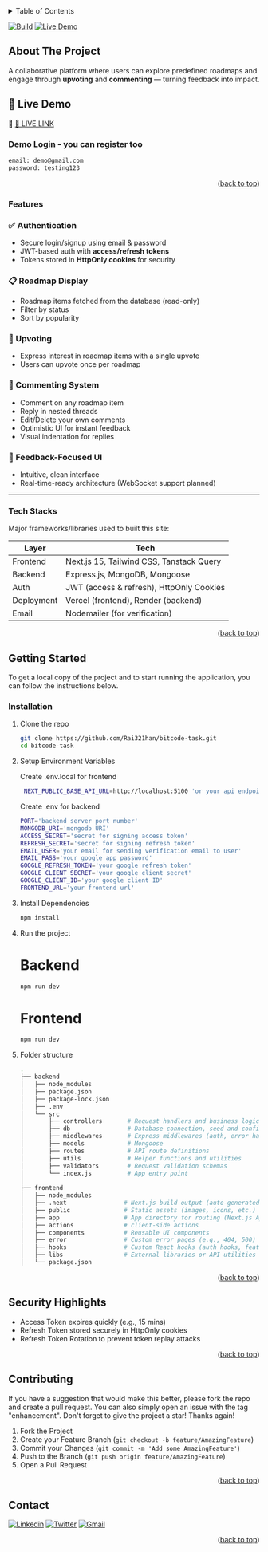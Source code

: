 <!-- TABLE OF CONTENTS -->
<details id="readme-top">
  <summary>Table of Contents</summary>
  <ol>
    <li>
      <a href="#about-the-project">About The Project</a>
      <ul>
        <li><a href="#features">Features</a></li>
        <li><a href="#tech-stacks">Tech Stacks</a></li>
      </ul>
    </li>
    <li>
      <a href="#getting-started">Getting Started</a>
      <ul>
        <li><a href="#installation">Installation</a></li>
      </ul>
    </li>
    <li><a href="#security-highlights">Security Highlights</a></li>
    <li><a href="#contributing">Contributing</a></li>
    <li><a href="#contact">Contact</a></li>

  </ol>
</details>

[![Build](https://img.shields.io/badge/build-passing-brightgreen)](https://vercel.com/)
[![Live Demo](https://img.shields.io/badge/demo-live-blue)](https://bitcode-task.vercel.app/)

<!-- ABOUT THE PROJECT -->

## About The Project

A collaborative platform where users can explore predefined roadmaps and engage through **upvoting** and **commenting** — turning feedback into impact.

## 🚀 Live Demo

🔗 [🚀 LIVE LINK](https://bitcode-task.vercel.app/)

### Demo Login - you can register too

```sh
email: demo@gmail.com
password: testing123
```

<p align="right">(<a href="#readme-top">back to top</a>)</p>

### Features

### ✅ Authentication

- Secure login/signup using email & password
- JWT-based auth with **access/refresh tokens**
- Tokens stored in **HttpOnly cookies** for security

### 📋 Roadmap Display

- Roadmap items fetched from the database (read-only)
- Filter by status
- Sort by popularity

### 📣 Upvoting

- Express interest in roadmap items with a single upvote
- Users can upvote once per roadmap

### 💬 Commenting System

- Comment on any roadmap item
- Reply in nested threads
- Edit/Delete your own comments
- Optimistic UI for instant feedback
- Visual indentation for replies

### 🧠 Feedback-Focused UI

- Intuitive, clean interface
- Real-time-ready architecture (WebSocket support planned)

---

### Tech Stacks

Major frameworks/libraries used to built this site:

| Layer      | Tech                                     |
| ---------- | ---------------------------------------- |
| Frontend   | Next.js 15, Tailwind CSS, Tanstack Query |
| Backend    | Express.js, MongoDB, Mongoose            |
| Auth       | JWT (access & refresh), HttpOnly Cookies |
| Deployment | Vercel (frontend), Render (backend)      |
| Email      | Nodemailer (for verification)            |

<p align="right">(<a href="#readme-top">back to top</a>)</p>

<!-- GETTING STARTED -->

## Getting Started

To get a local copy of the project and to start running the application, you can follow the instructions below.

### Installation

1. Clone the repo

   ```sh
   git clone https://github.com/Rai321han/bitcode-task.git
   cd bitcode-task
   ```


2. Setup Environment Variables

   Create .env.local for frontend

   ```sh
    NEXT_PUBLIC_BASE_API_URL=http://localhost:5100 'or your api endpoint'
   ```

   Create .env for backend

   ```sh
   PORT='backend server port number'
   MONGODB_URI='mongodb URI'
   ACCESS_SECRET='secret for signing access token'
   REFRESH_SECRET='secret for signing refresh token'
   EMAIL_USER='your email for sending verification email to user'
   EMAIL_PASS='your google app password'
   GOOGLE_REFRESH_TOKEN='your google refresh token'
   GOOGLE_CLIENT_SECRET='your google client secret'
   GOOGLE_CLIENT_ID='your google client ID'
   FRONTEND_URL='your frontend url'
   ```

3. Install Dependencies

   ```sh
   npm install
   ```

4. Run the project

   # Backend

   ```sh
   npm run dev
   ```

   # Frontend

   ```sh
   npm run dev
   ```

5. Folder structure

   ```sh
   .
   ├── backend
   │   ├── node_modules
   │   ├── package.json
   │   ├── package-lock.json
   │   ├── .env
   │   └── src
   │       ├── controllers       # Request handlers and business logic
   │       ├── db                # Database connection, seed and configurations
   │       ├── middlewares       # Express middlewares (auth, error handling, etc.)
   │       ├── models            # Mongoose
   │       ├── routes            # API route definitions
   │       ├── utils             # Helper functions and utilities
   │       ├── validators        # Request validation schemas
   │       └── index.js          # App entry point
   │
   ├── frontend
   │   ├── node_modules
   │   ├── .next                # Next.js build output (auto-generated)
   │   ├── public               # Static assets (images, icons, etc.)
   │   ├── app                  # App directory for routing (Next.js App Router)
   │   ├── actions              # client-side actions
   │   ├── components           # Reusable UI components
   │   ├── error                # Custom error pages (e.g., 404, 500)
   │   ├── hooks                # Custom React hooks (auth hooks, feature hooks, comment hooks)
   │   ├── libs                 # External libraries or API utilities
   │   └── package.json

   ```

<p align="right">(<a href="#readme-top">back to top</a>)</p>

## Security Highlights

- Access Token expires quickly (e.g., 15 mins)
- Refresh Token stored securely in HttpOnly cookies
- Refresh Token Rotation to prevent token replay attacks

<p align="right">(<a href="#readme-top">back to top</a>)</p>

<!-- CONTRIBUTING -->

## Contributing

If you have a suggestion that would make this better, please fork the repo and create a pull request. You can also simply open an issue with the tag "enhancement".
Don't forget to give the project a star! Thanks again!

1. Fork the Project
2. Create your Feature Branch (`git checkout -b feature/AmazingFeature`)
3. Commit your Changes (`git commit -m 'Add some AmazingFeature'`)
4. Push to the Branch (`git push origin feature/AmazingFeature`)
5. Open a Pull Request

<p align="right">(<a href="#readme-top">back to top</a>)</p>

<!-- CONTACT -->

## Contact

[![Linkedin]][Linkedin-url] [![Twitter]][Twitter-url] [![Gmail]][Gmail-url]

<p align="right">(<a href="#readme-top">back to top</a>)</p>

<!-- MARKDOWN LINKS & IMAGES -->
<!-- https://www.markdownguide.org/basic-syntax/#reference-style-links -->

[contributors-shield]: https://img.shields.io/github/contributors/othneildrew/Best-README-Template.svg?style=for-the-badge
[contributors-url]: https://github.com/othneildrew/Best-README-Template/graphs/contributors
[forks-shield]: https://img.shields.io/github/forks/othneildrew/Best-README-Template.svg?style=for-the-badge
[forks-url]: https://github.com/othneildrew/Best-README-Template/network/members
[stars-shield]: https://img.shields.io/github/stars/othneildrew/Best-README-Template.svg?style=for-the-badge
[stars-url]: https://github.com/othneildrew/Best-README-Template/stargazers
[issues-shield]: https://img.shields.io/github/issues/othneildrew/Best-README-Template.svg?style=for-the-badge
[issues-url]: https://github.com/othneildrew/Best-README-Template/issues
[license-shield]: https://img.shields.io/github/license/othneildrew/Best-README-Template.svg?style=for-the-badge
[license-url]: https://github.com/othneildrew/Best-README-Template/blob/master/LICENSE.txt
[product-screenshot]: ./public/aitripbanner.png
[React.js]: https://img.shields.io/badge/React-20232A?style=for-the-badge&logo=react&logoColor=61DAFB
[React-url]: https://reactjs.org/
[Tailwind]: https://img.shields.io/badge/Tailwind-CSS?style=for-the-badge&logo=tailwindcss&logoColor=%2306B6D4&color=%23222222
[Tailwind-url]: https://tailwindcss.com/
[TypeScript]: https://img.shields.io/badge/TypeScript-BLUE?style=for-the-badge&logo=typescript&logoColor=%233178C6&color=%23222222
[TypeScript-url]: https://www.typescriptlang.org/
[Linkedin]: https://img.shields.io/badge/-LinkedIn-blue.svg?style=for-the-badge&logo=linkedin&colorB=555
[Linkedin-url]: https://www.linkedin.com/in/raihan-uddin-6681411b2
[Twitter]: https://img.shields.io/badge/Twitter-black?style=for-the-badge&logo=x&logoColor=white
[Twitter-url]: https://x.com/RaihanU46038448
[Gmail]: https://img.shields.io/badge/Gmail-red?style=for-the-badge&logo=gmail&logoColor=white
[Gmail-url]: mailto:uddinraihan797@gmail.com
[Firebase]: https://img.shields.io/badge/Firebase-orange?style=for-the-badge&logo=firebase&logoColor=orange&labelColor=black&color=black
[Gemini]: https://img.shields.io/badge/Gemini-white?style=for-the-badge&logo=googlegemini&color=black
[Gemini-url]: https://ai.google.dev/
[Firebase-url]: https://firebase.google.com

